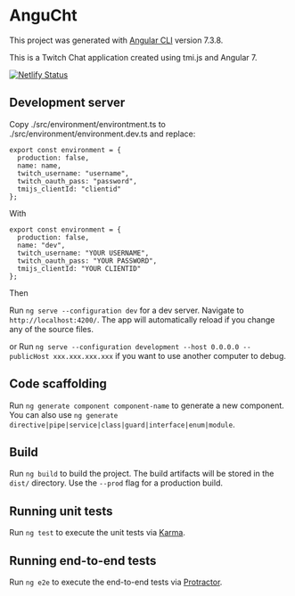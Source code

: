 # AnguCht

This project was generated with [Angular CLI](https://github.com/angular/angular-cli) version 7.3.8.

This is a Twitch Chat application created using tmi.js and Angular 7.

[![Netlify Status](https://api.netlify.com/api/v1/badges/dfc1648a-81d2-4987-888c-77947ccb840d/deploy-status)](https://app.netlify.com/sites/elastic-borg-0e66e5/deploys)

## Development server

Copy ./src/environment/environtment.ts to ./src/environment/environment.dev.ts and replace:

```
export const environment = {
  production: false,
  name: name,
  twitch_username: "username",
  twitch_oauth_pass: "password",
  tmijs_clientId: "clientid"
};
```

With

```
export const environment = {
  production: false,
  name: "dev",
  twitch_username: "YOUR USERNAME",
  twitch_oauth_pass: "YOUR PASSWORD",
  tmijs_clientId: "YOUR CLIENTID"
};
```

Then

Run `ng serve --configuration dev` for a dev server. Navigate to `http://localhost:4200/`. The app will automatically reload if you change any of the source files.

or Run `ng serve --configuration development --host 0.0.0.0 --publicHost xxx.xxx.xxx.xxx` if you want to use another computer to debug.

## Code scaffolding

Run `ng generate component component-name` to generate a new component. You can also use `ng generate directive|pipe|service|class|guard|interface|enum|module`.

## Build

Run `ng build` to build the project. The build artifacts will be stored in the `dist/` directory. Use the `--prod` flag for a production build.

## Running unit tests

Run `ng test` to execute the unit tests via [Karma](https://karma-runner.github.io).

## Running end-to-end tests

Run `ng e2e` to execute the end-to-end tests via [Protractor](http://www.protractortest.org/).

<!--
## Further help

To get more help on the Angular CLI use `ng help` or go check out the [Angular CLI README](https://github.com/angular/angular-cli/blob/master/README.md). -->
